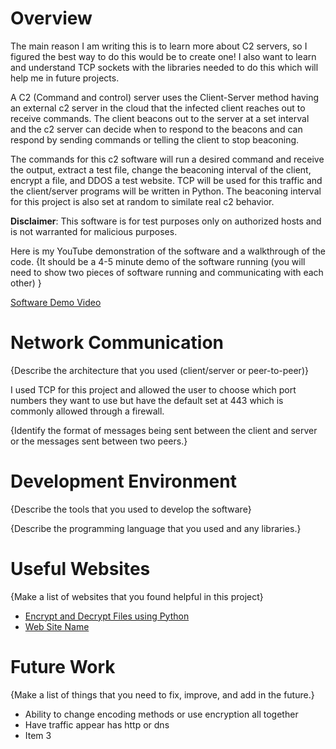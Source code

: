 # Overview

The main reason I am writing this is to learn more about C2 servers, so I figured the best way to do this would be to create one! I also want to learn and understand TCP sockets with the libraries needed to do this which will help me in future projects. 

A C2 (Command and control) server uses the Client-Server method having an external c2 server in the cloud that the infected client reaches out to receive commands. The client beacons out to the server at a set interval and the c2 server can decide when to respond to the beacons and can respond by sending commands or telling the client to stop beaconing. 

The commands for this c2 software will run a desired command and receive the output, extract a test file, change the beaconing interval of the client, encrypt a file, and DDOS a test website. TCP will be used for this traffic and the client/server programs will be written in Python. The beaconing interval for this project is also set at random to similate real c2 behavior.

**Disclaimer**: This software is for test purposes only on authorized hosts and is not warranted for malicious purposes. 

Here is my YouTube demonstration of the software and a walkthrough of the code. {It should be a 4-5 minute demo of the software running (you will need to show two pieces of software running and communicating with each other) }

[Software Demo Video](http://youtube.link.goes.here)

# Network Communication

{Describe the architecture that you used (client/server or peer-to-peer)}

I used TCP for this project and allowed the user to choose which port numbers they want to use but have the default set at 443 which is commonly allowed through a firewall.

{Identify the format of messages being sent between the client and server or the messages sent between two peers.}

# Development Environment

{Describe the tools that you used to develop the software}

{Describe the programming language that you used and any libraries.}

# Useful Websites

{Make a list of websites that you found helpful in this project}
* [Encrypt and Decrypt Files using Python](https://www.geeksforgeeks.org/encrypt-and-decrypt-files-using-python/)
* [Web Site Name](http://url.link.goes.here)

# Future Work

{Make a list of things that you need to fix, improve, and add in the future.}
* Ability to change encoding methods or use encryption all together
* Have traffic appear has http or dns
* Item 3
